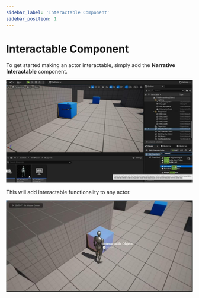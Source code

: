 ```yaml
---
sidebar_label: 'Interactable Component'
sidebar_position: 1
---
```


# Interactable Component

To get started making an actor interactable, simply add the **Narrative Interactable** component.

![interactable-component.jpg](/img/interaction/interactable-component.jpg)

This will add interactable functionality to any actor.

![interactable-component-preview.jpg](/img/interaction/interactable-component-preview.jpg)